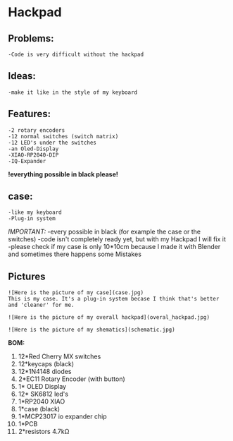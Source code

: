 # Hackpad

## Problems:
	-Code is very difficult without the hackpad

## Ideas:
	-make it like in the style of my keyboard

## Features:
	-2 rotary encoders
	-12 normal switches (switch matrix)
	-12 LED's under the switches 
	-an Oled-Display
	-XIAO-RP2040-DIP
	-IQ-Expander
   **!everything possible in black please!**

## case:
	-like my keyboard
	-Plug-in system


*IMPORTANT:*
	-every possible in black (for example the case or the switches)
	-code isn't completely ready yet, but with my Hackpad I will fix it
	-please check if my case is only 10*10cm because I made it with Blender and sometimes there happens some Mistakes

## Pictures
	![Here is the picture of my case](case.jpg)
	This is my case. It's a plug-in system becase I think that's better and 'cleaner' for me.

	![Here is the picture of my overall hackpad](overal_hackpad.jpg)
	
	![Here is the picture of my shematics](schematic.jpg)

**BOM:**
1. 12*Red Cherry MX switches
2. 12*keycaps (black)
3. 12*1N4148 diodes
4. 2*EC11 Rotary Encoder (with button) 
5. 1* OLED Display
6. 12* SK6812 led's
7. 1*RP2040 XIAO
8. 1*case (black)
9. 1*MCP23017 io expander chip
10. 1*PCB
11. 2*resistors 4.7kΩ
